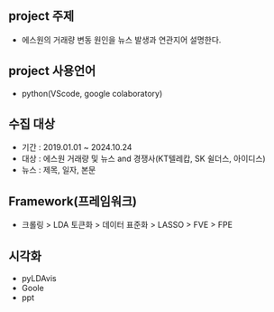 ## project 주제
- 에스원의 거래량 변동 원인을 뉴스 발생과 연관지어 설명한다.
## project 사용언어 
- python(VScode, google colaboratory)
## 수집 대상
- 기간 : 2019.01.01 ~ 2024.10.24
- 대상 : 에스원 거래량 및 뉴스 and 경쟁사(KT텔레캅, SK 쉴더스, 아이디스)
- 뉴스 : 제목, 일자, 본문
## Framework(프레임워크)
- 크롤링 > LDA 토큰화 > 데이터 표준화 > LASSO > FVE > FPE
## 시각화
- pyLDAvis
- Goole
- ppt
